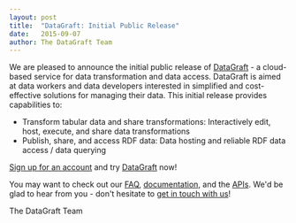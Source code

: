 ```yaml
---
layout: post
title:  "DataGraft: Initial Public Release"
date:   2015-09-07
author: The DataGraft Team
---
```


We are pleased to announce the initial public release of [DataGraft](https://datagraft.net/) - a cloud-based service for data transformation and data access. DataGraft is aimed at data workers and data developers interested in simplified and cost-effective solutions for managing their data. This initial release provides capabilities to:

* Transform tabular data and share transformations: Interactively edit, host, execute, and share data transformations
* Publish, share, and access RDF data: Data hosting and reliable RDF data access / data querying

[Sign up for an account](https://datagraft.net/pages/register/) and try [DataGraft](https://datagraft.net/) now!

You may want to check out our [FAQ](https://datagraft.net/faq/), [documentation]( https://datagraft.net/documentation/), and the [APIs]( https://datagraft.net/api/).  We'd be glad to hear from you - don't hesitate to [get in touch with us](https://datagraft.net/contact/)!

The DataGraft Team
